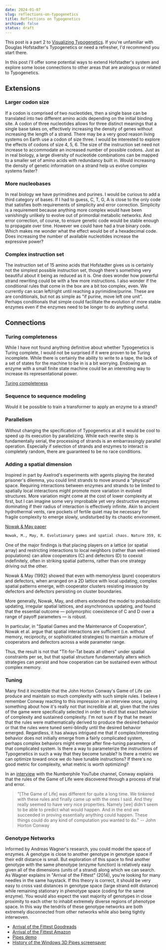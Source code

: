 ```yaml
---
date: 2024-01-07
slug: reflections-on-typogenetics
title: Reflections on Typogenetics
archived: false
status: draft
---
```


This post is a part 2 to [Visualizing Typogenetics](/blog/visualizing-typogenetics). If you're unfamiliar with Douglas Hofstadter's Typogenetics or need a refresher, I'd recommend you start there.

In this post I'll offer some potential ways to extend Hofstadter's system and explore some loose connections to other areas that are analogous or related to Typogenetics.

## Extensions

### Larger codon size

If a codon is comprised of two nucleotides, then a single base can be translated into two different amino acids depending on the initial binding site. A codon of three nucleotides allows for three distinct meanings that a single base takes on, effectively increasing the density of genes without increasing the length of a strand. There may be a very good reason living systems on Earth use a codon of size three. I would be interested to explore the effects of codons of size 4, 5, 6. The size of the instruction set need not increase to accommodate an increased number of possible codons. Just as in real biology, a large diversity of nucleotide combinations can be mapped to a smaller set of amino acids with redundancy built in. Would increasing the density of genetic information on a strand help us evolve complex systems faster?

### More nucleobases

In real biology we have pyrimidines and purines. I would be curious to add a third category of bases. If I had to guess, C, T, G, A is close to the only code that satisfies both requirements of simplicity and error correction. Simplicity is a requirement because anything more complex would have been vanishingly unlikely to evolve out of primordial metabolic networks. And error correction, of course, to ensure genetic code would be stable enough to propagate over time. However we could have had a true binary code. Which makes me wonder what the effect would be of a hexadecimal code. Does increasing the number of available nucleotides increase the expressive power?

### Complex instruction set

The instruction set of 15 amino acids that Hofstadter gives us is certainly not the simplest possible instruction set, though there's something very beautiful about it being as reduced as it is. One does wonder how powerful strand rewriting could be with a few more instructions. I also wonder if the conditional rules that come in the box are a bit too complex, even. We currently can scan left/right until reaching a pyrimidine/purine. These are are conditionals, but not as simple as "if purine, move left one unit". Perhaps conditionals that simple could facilitate the evolution of more stable enzymes even if the enzymes need to be longer to do anything useful.

## Connections

### Turing completeness

While I have not found anything definitive about whether Typogenetics is Turing complete, I would not be surprised if it were proven to be Turing incomplete. While there is certainly the ability to write to a tape, the lack of a set of states for the machine to be in is a bit worrying. Endowing an enzyme with a small finite state machine could be an interesting way to increase its representational power.

[Turing completeness](https://en.wikipedia.org/wiki/Turing_completeness)

### Sequence to sequence modeling

Would it be possible to train a transformer to apply an enzyme to a strand?

### Parallelism

Without changing the specification of Typogenetics at all it would be cool to speed up its execution by parallelizing. While each rewrite step is fundamentally serial, the processing of strands is an embarrassingly parallel operation. Especially if selection of strands and enzymes to interact is completely random, there are guaranteed to be no race conditions.

### Adding a spatial dimension

Inspired in part by Axelrod's experiments with agents playing the iterated prisoner's dilemma, you could limit strands to move around a "physical" space. Requiring interactions between enzymes and strands to be limited to spatially local interactions might promote more variation in evolved structures. More variation might come at the cost of lower complexity at first, but I can imagine some very improbable yet very destructive enzymes dominating if their radius of interaction is effectively infinite. Akin to ancient hydrothermal vents, rare pockets of fertile quiet may be necessary for fragile complexity to emerge slowly, undisturbed by its chaotic environment.

[Nowak & May paper](https://www.nature.com/articles/359826a0)

<!-- TODO: cite this correctly in the footnotes -->

```txt
Nowak, M., May, R. Evolutionary games and spatial chaos. Nature 359, 826–829 (1992). https://doi.org/10.1038/359826a0
```

One of the major findings is that placing players on a lattice (or spatial array) and restricting interactions to local neighbors (rather than well-mixed populations) can allow cooperators (C) and defectors (D) to coexist indefinitely, often in striking spatial patterns, rather than one strategy driving out the other.

Nowak & May (1992) showed that even with memoryless (pure) cooperators and defectors, when arranged on a 2D lattice with local updating, complex spatial patterns emerge, with cooperator clusters resisting invasion by defectors and defectors persisting on cluster boundaries.

More generally, Nowak, May, and others extended the model to probabilistic updating, irregular spatial lattices, and asynchronous updating, and found that the essential outcome — polymorphic coexistence of C and D over a range of payoff parameters — is robust.

In particular, in "Spatial Games and the Maintenance of Cooperation", Nowak et al. argue that spatial interactions are sufficient (i.e. without memory, reciprocity, or sophisticated strategies) to maintain a mixture of cooperators and defectors across a wide parameter range.

Thus, the result is not that "Tit-for-Tat beats all others" under spatial constraints per se, but that spatial structure fundamentally alters which strategies can persist and how cooperation can be sustained even without complex memory.

### Tuning

Many find it incredible that the John Horton Conway's Game of Life can produce and maintain so much complexity with such simple rules. I believe I remember Conway reacting to this impression in an interview once, saying something about how it's really not that incredible at all, given that the rules of the game were specifically selected in order to elicit that exact behavior of complexity and sustained complexity. I'm not sure if by that he meant that the rules were mathematically derived to produce the desired behavior or that the rules were tuned semi-blindly until the desired behavior emerged. Regardless, it has always intrigued me that if complex/interesting behavior does not initially emerge from a fairly complicated system, perhaps complex behaviors might emerge after fine-tuning parameters of that complicated system. Is there a way to parameterize the instructions of Typogenetics in such a way that they become tunable? Is there a metric we can optimize toward once we do have tunable instructions? If there's no good metric for complexity, what metric is worth optimizing?

In an [interview](https://youtu.be/R9Plq-D1gEk?si=-uQe6GJrdUg9m6eh&t=290) with the Numberphile YouTube channel, Conway explains that the rules of the Game of Life were discovered through a process of trial and error.

> "[The Game of Life] was different for quite a long time. We tinkered with these rules and finally came up with the ones I said. And they really seemed to have very nice properties. Namely [we] didn't seem to be able to predict what would happen. And in the end we succeeded in proving essentially anything could happen. These things could do any kind of computation you wanted to do." -- John Horton Conway

### Genotype Networks

Informed by Andreas Wagner's research, you could model the space of enzymes. A genotype is close to another genotype in genotype space if their edit distance is small. But exploration of this space to find another genotype with the same phenotype (enzyme function) is relatively easy given all of the dimensions (units of a strand) along which we can search. As Wagner explains in "Arrival of the Fittest" (2014), you're looking for many needles in the same haystack. If this theory is correct, it should be very easy to cross vast distances in genotype space (large strand edit distance) while remaining stationary in phenotype space (coding for the same enzyme). You would also expect the vast majority of genotypes in close proximity to each other to inhabit extremely diverse regions of phenotype space. In this way the tendrils of these genotype networks are both extremely disconnected from other networks while also being tightly interwoven.

- [Arrival of the Fittest Goodreads](https://www.goodreads.com/book/show/20821275-arrival-of-the-fittest)
- [Arrival of the Fittest Amazon](https://www.amazon.com/Arrival-Fittest-How-Nature-Innovates/dp/1617230219)
- [Pipes demo](https://1j01.github.io/pipes)
- [History of the Windows 3D Pipes screensaver](https://devblogs.microsoft.com/oldnewthing/20240611-00/?p=109881)
